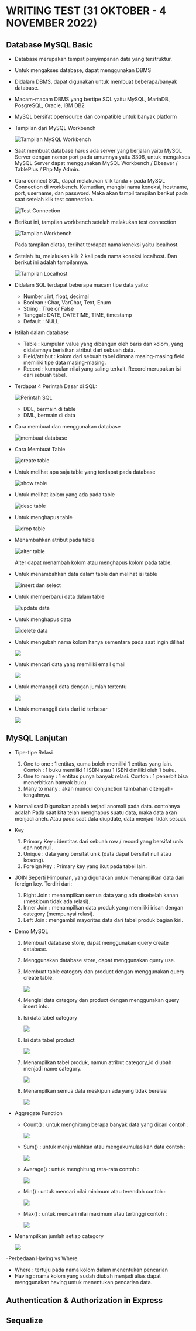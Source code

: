 # WRITING TEST (31 OKTOBER - 4 NOVEMBER 2022)

## Database MySQL Basic 

- Database merupakan tempat penyimpanan data yang terstruktur.
- Untuk mengakses database, dapat menggunakan DBMS
- Didalam DBMS, dapat digunakan untuk membuat beberapa/banyak database.
- Macam-macam DBMS yang bertipe SQL yaitu MySQL, MariaDB, PosgreSQL, Oracle, IBM DB2
- MySQL bersifat opensource dan compatible untuk banyak platform
- Tampilan dari MySQL Workbench
  
  ![Tampilan MySQL Workbench](img/sql%20workbench.png)

- Saat membuat database harus ada server yang berjalan yaitu MySQL Server dengan nomor port pada umumnya yaitu 3306, untuk mengakses MySQL Server dapat menggunakan MySQL Workbench / Dbeaver / TablePlus / Php My Admin.
- Cara connect SQL, dapat melakukan klik tanda + pada MySQL Connection di workbench. Kemudian, mengisi nama koneksi, hostname, port, username, dan password. Maka akan tampil tampilan berikut pada saat setelah klik test connection.
  
  ![Test Connection](img/koneksi%20my%20SQL.png)

- Berikut ini, tampilan workbench setelah melakukan test connection
  
  ![Tampilan Workbench](img/workbench%20setelah%20test%20koneksi.png)

  Pada tampilan diatas, terlihat terdapat nama koneksi yaitu localhost.
- Setelah itu, melakukan klik 2 kali pada nama koneksi localhost. Dan berikut ini adalah tampilannya.
  
  ![Tampilan Localhost](img/localhost.png)

- Didalam SQL terdapat beberapa macam tipe data yaitu:
  - Number : int, float, decimal
  - Boolean : Char, VarChar, Text, Enum
  - String : True or False
  - Tanggal : DATE, DATETIME, TIME, timestamp
  - Default : NULL
- Istilah dalam database
  - Table : kumpulan value yang dibangun oleh baris dan kolom, yang didalamnya berisikan atribut dari sebuah data.
  - Field/atribut : kolom dari sebuah tabel dimana masing-masing field memiliki tipe data masing-masing.
  - Record : kumpulan nilai yang saling terkait. Record merupakan isi dari sebuah tabel.
- Terdapat 4 Perintah Dasar di SQL:
  
  ![Perintah SQL](img/perintah%20sql.png)

  - DDL, bermain di table
  - DML, bermain di data
- Cara membuat dan menggunakan database 
  
  ![membuat database](img/createnuse%20database.png)

- Cara Membuat Table
  
  ![create table](img/create%20table.png)

- Untuk melihat apa saja table yang terdapat pada database
  
  ![show table](img/melihat%20table.png)

- Untuk melihat kolom yang ada pada table
  
  ![desc table](img/melihat%20isi%20table.png)

- Untuk menghapus table
  
  ![drop table](img/drop%20table.png)

- Menambahkan atribut pada table
  
  ![alter table](img/menambahkan%20atribut.png)

  Alter dapat menambah kolom atau menghapus kolom pada table.
- Untuk menambahkan data dalam table dan melihat isi table
  
  ![insert dan select](img/menambahkan%20data.png)

- Untuk memperbarui data dalam table
  
  ![update data](img/update%20data.png)

- Untuk menghapus data 
  
  ![delete data](img/delete.png)

- Untuk mengubah nama kolom hanya sementara pada saat ingin dilihat
  
  ![](img/mengubah%20nama%20sementara.png)

- Untuk mencari data yang memiliki email gmail
  
  ![](img/like.png)

- Untuk memanggil data dengan jumlah tertentu
  
  ![](img/limit.png)

- Untuk memanggil data dari id terbesar
  
  ![](img/desc.png)

## MySQL Lanjutan
- Tipe-tipe Relasi
  1. One to one : 1 entitas, cuma boleh memiliki 1 entitas yang lain. Contoh : 1 buku memiliki 1 ISBN atau 1 ISBN dimiliki oleh 1 buku.
  2. One to many : 1 entitas punya banyak relasi. Contoh : 1 penerbit bisa menerbitkan banyak buku.
  3. Many to many : akan muncul conjunction tambahan ditengah-tengahnya.
- Normalisasi 
  Digunakan apabila terjadi anomali pada data. contohnya adalah Pada saat kita telah menghapus suatu data, maka data akan menjadi aneh. Atau pada saat data diupdate, data menjadi tidak sesuai.
- Key
  1. Primary Key : identitas dari sebuah row / record yang bersifat unik dan not null.
  2. Unique : data  yang bersifat unik (data dapat bersifat null atau kosong).
  3. Foreign Key : Primary key yang ikut pada tabel lain.
- JOIN 
  Seperti Himpunan, yang digunakan untuk menampilkan data dari foreign key. Terdiri dari:
  1. Right Join : menampilkan semua data yang ada disebelah kanan (meskipun tidak ada relasi).
  2. Inner Join : menampilkan data produk yang memiliki irisan dengan category (mempunyai relasi).
  3. Left Join : mengambil mayoritas data dari tabel produk bagian kiri.
- Demo MySQL
  1. Membuat database store, dapat menggunakan query create database.
  2. Menggunakan database store, dapat menggunakan query use.
  3. Membuat table category dan product dengan menggunakan query create table.
   
     ![](img/create%20table%20category%20n%20product.png)

  4. Mengisi data category dan product dengan menggunakan query insert into.
  5. Isi data tabel category
   
     ![](img/data%20tabel%20category.png)

  6. Isi data tabel product
   
     ![](img/isi%20product.png)

  7. Menampilkan tabel produk, namun atribut category_id diubah menjadi name category.
   
     ![](img/category%20id%20menjadi%20name.png)

  8. Menampilkan semua data meskipun ada yang tidak berelasi
   
     ![](img/right%20join.png)

- Aggregate Function
  
  - Count() : untuk menghitung berapa banyak data yang dicari
    contoh :

    ![](img/count.png)

  - Sum() : untuk menjumlahkan atau mengakumulasikan data
    contoh :

    ![](img/sum.png)

  - Average() : untuk menghitung rata-rata
    contoh :

    ![](img/avg.png)

  - Min() : untuk mencari nilai minimum atau terendah
    contoh :

    ![](img/min.png)

  - Max() : untuk mencari nilai maximum atau tertinggi
    contoh :

    ![](img/max.png)

- Menampilkan jumlah setiap category 
  
  ![](img/percobaan.png)

-Perbedaan Having vs Where
  - Where : tertuju pada nama kolom dalam menentukan pencarian
  - Having : nama kolom yang sudah diubah menjadi alias dapat menggunakan having untuk menentukan pencarian data. 
     
## Authentication & Authorization in Express
## Sequalize
